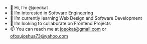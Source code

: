 - 👋 Hi, I’m @joeokat
- 👀 I’m interested in Software Engineering
- 🌱 I’m currently learning Web Design and Software Development
- 💞️ I’m looking to collaborate on Frontend Projects
- 📫 You can reach me at joeokat@gmail.com or ofosujoshua73@yahoo.com

